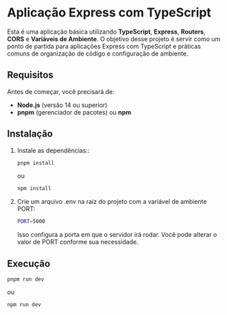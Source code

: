 # Aplicação Express com TypeScript

Esta é uma aplicação básica utilizando **TypeScript**, **Express**, **Routers**, **CORS** e **Variáveis de Ambiente**. O objetivo desse projeto é servir como um ponto de partida para aplicações Express com TypeScript e práticas comuns de organização de código e configuração de ambiente.

## Requisitos

Antes de começar, você precisará de:

- **Node.js** (versão 14 ou superior)
- **pnpm** (gerenciador de pacotes) ou **npm**

## Instalação

1. Instale as dependências::

   ```bash
   pnpm install
   ```

   ou

   ```bash
   npm install
   ```

2. Crie um arquivo .env na raiz do projeto com a variável de ambiente PORT:

   ```bash
   PORT=5000
   ```

   Isso configura a porta em que o servidor irá rodar. Você pode alterar o valor de PORT conforme sua necessidade.

## Execução

    pnpm run dev

ou

    npm run dev
